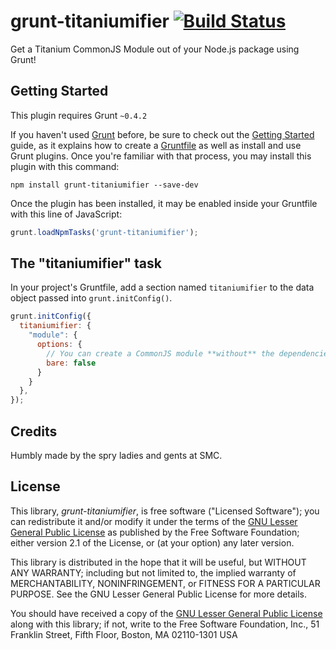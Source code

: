 grunt-titaniumifier [![Build Status](https://travis-ci.org/smclab/grunt-titaniumifier.png)](https://travis-ci.org/smclab/grunt-titaniumifier)
===================

Get a Titanium CommonJS Module out of your Node.js package using Grunt!


Getting Started
---------------

This plugin requires Grunt `~0.4.2`

If you haven't used [Grunt](http://gruntjs.com/) before, be sure to check out the [Getting Started](http://gruntjs.com/getting-started) guide, as it explains how to create a [Gruntfile](http://gruntjs.com/sample-gruntfile) as well as install and use Grunt plugins. Once you're familiar with that process, you may install this plugin with this command:

```shell
npm install grunt-titaniumifier --save-dev
```

Once the plugin has been installed, it may be enabled inside your Gruntfile with this line of JavaScript:

```js
grunt.loadNpmTasks('grunt-titaniumifier');
```

The "titaniumifier" task
------------------------

In your project's Gruntfile, add a section named `titaniumifier` to the data object passed into `grunt.initConfig()`.

```js
grunt.initConfig({
  titaniumifier: {
    "module": {
      options: {
        // You can create a CommonJS module **without** the dependencies bundled
        bare: false
      }
    }
  },
});
```

Credits
-------

Humbly made by the spry ladies and gents at SMC.


License
-------

This library, *grunt-titaniumifier*, is free software ("Licensed Software"); you can
redistribute it and/or modify it under the terms of the [GNU Lesser General
Public License](http://www.gnu.org/licenses/lgpl-2.1.html) as published by the
Free Software Foundation; either version 2.1 of the License, or (at your
option) any later version.

This library is distributed in the hope that it will be useful, but WITHOUT ANY
WARRANTY; including but not limited to, the implied warranty of MERCHANTABILITY,
NONINFRINGEMENT, or FITNESS FOR A PARTICULAR PURPOSE. See the GNU Lesser General
Public License for more details.

You should have received a copy of the [GNU Lesser General Public
License](http://www.gnu.org/licenses/lgpl-2.1.html) along with this library; if
not, write to the Free Software Foundation, Inc., 51 Franklin Street, Fifth
Floor, Boston, MA 02110-1301 USA
